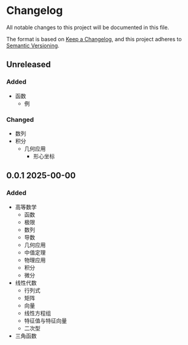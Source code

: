 # Changelog

All notable changes to this project will be documented in this file.

The format is based on [Keep a Changelog](https://keepachangelog.com/en/1.1.0/),
and this project adheres to [Semantic Versioning](https://semver.org/spec/v2.0.0.html).

## Unreleased

### Added

- 函数
	- 例

### Changed

- 数列
- 积分
	- 几何应用
		- 形心坐标


## 0.0.1 2025-00-00

### Added

- 高等数学
	- 函数
	- 极限
	- 数列
	- 导数
	- 几何应用
	- 中值定理
	- 物理应用
	- 积分
	- 微分
- 线性代数
	- 行列式
	- 矩阵
	- 向量
	- 线性方程组
	- 特征值与特征向量
	- 二次型
- 三角函数




